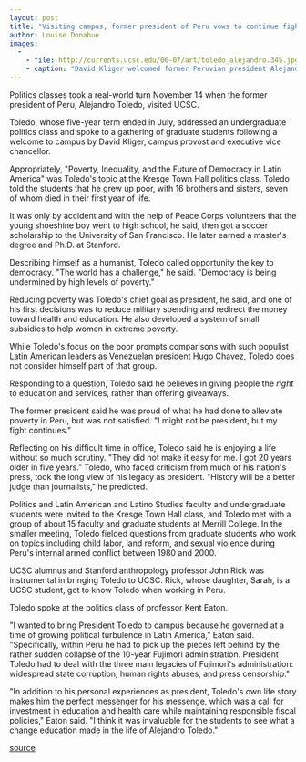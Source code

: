 ```yaml
---
layout: post
title: "Visiting campus, former president of Peru vows to continue fight against poverty"
author: Louise Donahue
images:
  -
    - file: http://currents.ucsc.edu/06-07/art/toledo_alejandro.345.jpg
    - caption: "David Kliger welcomed former Peruvian president Alejandro Toledo to UCSC. From left are alumnus John Rick, Rosa Rick, Kliger, Toledo, Eliane Karp (Toledo's wife), and Professor Kent Eaton. Photo: Louise Donahue"
---
```


Politics classes took a real-world turn November 14 when the former president of Peru, Alejandro Toledo, visited UCSC.

Toledo, whose five-year term ended in July, addressed an undergraduate politics class and spoke to a gathering of graduate students following a welcome to campus by David Kliger, campus provost and executive vice chancellor.  
  
Appropriately, "Poverty, Inequality, and the Future of Democracy in Latin America" was Toledo's topic at the Kresge Town Hall politics class. Toledo told the students that he grew up poor, with 16 brothers and sisters, seven of whom died in their first year of life.

It was only by accident and with the help of Peace Corps volunteers that the young shoeshine boy went to high school, he said, then got a soccer scholarship to the University of San Francisco. He later earned a master's degree and Ph.D. at Stanford.

Describing himself as a humanist, Toledo called opportunity the key to democracy. "The world has a challenge," he said. "Democracy is being undermined by high levels of poverty."

Reducing poverty was Toledo's chief goal as president, he said, and one of his first decisions was to reduce military spending and redirect the money toward health and education. He also developed a system of small subsidies to help women in extreme poverty.

While Toledo's focus on the poor prompts comparisons with such populist Latin American leaders as Venezuelan president Hugo Chavez, Toledo does not consider himself part of that group.

Responding to a question, Toledo said he believes in giving people the _right_ to education and services, rather than offering giveaways.

The former president said he was proud of what he had done to alleviate poverty in Peru, but was not satisfied. "I might not be president, but my fight continues."

Reflecting on his difficult time in office, Toledo said he is enjoying a life without so much scrutiny. "They did not make it easy for me. I got 20 years older in five years." Toledo, who faced criticism from much of his nation's press, took the long view of his legacy as president. "History will be a better judge than journalists," he predicted.

Politics and Latin American and Latino Studies faculty and undergraduate students were invited to the Kresge Town Hall class, and Toledo met with a group of about 15 faculty and graduate students at Merrill College. In the smaller meeting, Toledo fielded questions from graduate students who work on topics including child labor, land reform, and sexual violence during Peru's internal armed conflict between 1980 and 2000.

UCSC alumnus and Stanford anthropology professor John Rick was instrumental in bringing Toledo to UCSC. Rick, whose daughter, Sarah, is a UCSC student, got to know Toledo when working in Peru.

Toledo spoke at the politics class of professor Kent Eaton.

"I wanted to bring President Toledo to campus because he governed at a time of growing political turbulence in Latin America," Eaton said. "Specifically, within Peru he had to pick up the pieces left behind by the rather sudden collapse of the 10-year Fujimori administration. President Toledo had to deal with the three main legacies of Fujimori's administration: widespread state corruption, human rights abuses, and press censorship."  
  
"In addition to his personal experiences as president, Toledo's own life story makes him the perfect messenger for his messenge, which was a call for investment in education and health care while maintaining responsible fiscal policies," Eaton said. "I think it was invaluable for the students to see what a change education made in the life of Alejandro Toledo."  

[source](http://www1.ucsc.edu/currents/06-07/11-27/toledo.asp "Permalink to toledo")
